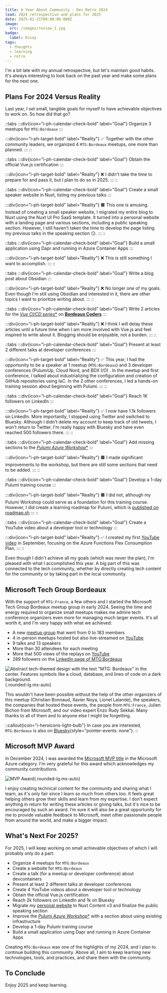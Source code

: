 ```yaml
---
title: A Year About Community - Dev Retro 2024
lead: 2024 retrospective and plans for 2025
date: 2025-01-21T00:00:00.000Z
image:
  src: /images/review_1.jpg
badge:
  label: Essay
tags:
  - thoughts
  - learning
  - retro
---
```


I'm a bit late with my annual retrospective, but let's maintain good habits. It's always interesting to look back on the past year and make some plans for the next one.

## Plans For 2024 Versus Reality

Last year, I set small, tangible goals for myself to have achievable objectives to work on. So how did that go?

::tabs
  :::div{icon="i-ph-calendar-check-bold" label="Goal"}
  Organize 3 meetups for `MTG:Bordeaux`
  :::

  :::div{icon="i-ph-target-bold" label="Reality"}
  ✅ Together with the other community leaders, we organized 4 `MTG:Bordeaux` meetups, one more than planned.
  :::
::

::tabs
  :::div{icon="i-ph-calendar-check-bold" label="Goal"}
  Obtain the official Vue.js certification
  :::

  :::div{icon="i-ph-target-bold" label="Reality"}
  ❌ I didn't take the time to prepare for and pass it, but I plan to do so in 2025.
  :::
::

::tabs
  :::div{icon="i-ph-calendar-check-bold" label="Goal"}
  Create a small speaker website in Nuxt, listing my previous talks
  :::

  :::div{icon="i-ph-target-bold" label="Reality"}
  🟧 This one is amusing. Instead of creating a small speaker website, I migrated my entire blog to Nuxt using the Nuxt UI Pro SaaS template. It turned into a personal website with a landing page and various sections, including a public speaking section. However, I still haven't taken the time to develop the page listing my previous talks in the speaking section 😏.
  :::
::

::tabs
  :::div{icon="i-ph-calendar-check-bold" label="Goal"}
  Build a small application using Dapr and running in Azure Container Apps
  :::

  :::div{icon="i-ph-target-bold" label="Reality"}
  ❌ This is still something I want to accomplish.
  :::
::

::tabs
  :::div{icon="i-ph-calendar-check-bold" label="Goal"}
  Write a blog post about Obsidian
  :::

  :::div{icon="i-ph-target-bold" label="Reality"}
  ❌ No longer one of my goals. Even though I'm still using Obsidian and interested in it, there are other topics I want to prioritize writing about.
  :::
::

::tabs
  :::div{icon="i-ph-calendar-check-bold" label="Goal"}
  Write 2 articles for the [*Vue CI/CD series*\*](https://bordeauxcoders.com/series/vuejs-cicd) on [**Bordeaux Coders**](https://bordeauxcoders.com/)
  :::

  :::div{icon="i-ph-target-bold" label="Reality"}
  ❌ I think I will delay these articles until a future time when I am more involved with Vue.js and feel inspired to write about it. Blogging should be enjoyable, not a burden.
  :::
::

::tabs
  :::div{icon="i-ph-calendar-check-bold" label="Goal"}
  Present at least 2 different talks at developer conferences
  :::

  :::div{icon="i-ph-target-bold" label="Reality"}
  ✅ This year, I had the opportunity to be a speaker at 1 meetup (`MTG:Bordeaux`) and 3 developer conferences (PulumiUp, Cloud Nord, and BDX I/O) . In the meetup and first conference, I talked about industrializing the configuration and creation of GitHub repositories using IaC. In the 2 other conferences, I led a hands-on training session about beginning with Pulumi.
  :::
::

::tabs
  :::div{icon="i-ph-calendar-check-bold" label="Goal"}
  Reach 1K followers on LinkedIn
  :::

  :::div{icon="i-ph-target-bold" label="Reality"}
  ✅ I now have 1.1k followers on LinkedIn. More importantly, I stopped using Twitter and switched to Bluesky. Although I didn't delete my account to keep track of old tweets, I won't return to Twitter. I'm really happy with Bluesky and have even reached 500 followers there.
  :::
::

::tabs
  :::div{icon="i-ph-calendar-check-bold" label="Goal"}
  Add missing sections to the [*Pulumi Azure Workshop*\*](https://github.com/TechWatching/pulumi-azure-workshop)
  :::

  :::div{icon="i-ph-target-bold" label="Reality"}
  🟧 I made significant improvements to the workshop, but there are still some sections that need to be added.
  :::
::

::tabs
  :::div{icon="i-ph-calendar-check-bold" label="Goal"}
  Develop a 1-day Pulumi training course
  :::

  :::div{icon="i-ph-target-bold" label="Reality"}
  🟧 I did not, although my Pulumi Workshop could serve as a foundation for this training course. However, I did create a learning roadmap for Pulumi, which is [published on roadmap.sh](https://roadmap.sh/r/pulumi-roadmap)
  :::
::

::tabs
  :::div{icon="i-ph-calendar-check-bold" label="Goal"}
  Create a YouTube video about a developer tool or technology
  :::

  :::div{icon="i-ph-target-bold" label="Reality"}
  ✅ I created my first [YouTube video](https://youtu.be/MmQqsVAONf0?si=1J6KMH-Q38PVvNAa) in September, focusing on the Azure Functions Flex Consumption Plan.
  :::
::

Even though I didn't achieve all my goals (which was never the plan), I'm pleased with what I accomplished this year. A big part of this was connected to the tech community, whether by directly creating tech content for the community or by taking part in the local community.

## Microsoft Tech Group Bordeaux

With the support of `MTG:France`, a few others and I started the Microsoft Tech Group Bordeaux meetup group in early 2024. Seeing the time and energy required to organize small meetups makes me admire tech conference organizers even more for managing much larger events. It's all worth it, and I'm very happy with what we achieved:

- A new [meetup group](https://www.meetup.com/mtg-bordeaux/) that went from 0 to 183 members
- 4 in-person meetups hosted but also live-streamed on [YouTube](https://youtube.com/playlist?list=PL5Kprdw8GhxdySCoOw9_l5QfqW5a5W69p\&si=JRKRNpGnOCtJ6vq0)
- 9 talks and 13 speakers
- More than 30 attendees for each meeting
- More that 500 views of the replays on [YouTube](https://youtube.com/playlist?list=PL5Kprdw8GhxdySCoOw9_l5QfqW5a5W69p\&si=JRKRNpGnOCtJ6vq0)
- 289 followers on the [LinkedIn page of MTG\:Bordeaux](https://www.linkedin.com/company/mtg-bordeaux)

![Abstract tech-themed design with the text "MTG: Bordeaux" in the center. Features symbols like a cloud, database, and lines of code on a dark background.](/posts/images/65.2024_retro_1.png){.rounded-lg.mx-auto}

This wouldn't have been possible without the help of the other organizers of this meetup (Christian Bonnaud, Xavier Noya, Lionel Lalande), the speakers, the companies that hosted these events, the people from `MTG:France`, Julien Bichon from Microsoft, and our video expert Enzo Rudy Sekkaï. Many thanks to all of them and to anyone else I might be forgetting.

::callout{icon="i-heroicons-light-bulb"}
In case you are interested, `MTG:Bordeaux` is also on [Bluesky](https://bsky.app/profile/mtgbordeaux.bsky.social){style="pointer-events: none"}.
::

## Microsoft MVP Award

In December 2024, I was awarded the [Microsoft MVP title](https://mvp.microsoft.com/fr-FR/mvp/profile/b6deecb6-7760-406e-84cb-8206f051f8e5) in the Microsoft Azure category. I'm very grateful for this award which acknowledges my community contributions.

![MVP Award](/posts/images/65.2024_retro_2.png){.rounded-lg.mx-auto}

I enjoy creating technical content for the community and sharing what I learn, as it's only fair since I learn so much from others too. It feels great helping others grow their skills and learn from my expertise. I don't expect anything in return for writing these articles or giving talks, but it's nice to be encouraged by such an award. I’m sure it will also be a great opportunity for me to provide valuable feedback to Microsoft, meet other passionate people from around the world, and make a bigger impact.

## What's Next For 2025?

For 2025, I will keep working on small achievable objectives of which I will probably only do a part:

- Organize 4 meetups for `MTG:Bordeaux`
- Create a website for `MTG:Bordeaux`
- Create a talk (for a meetup or developer conference) about devcontainers
- Present at least 2 different talks at developer conferences
- Create 4 YouTube videos about a developer tool or technology
- Obtain the official Vue.js certification
- Reach 2k followers on LinkedIn and 1k on Bluesky
- Migrate my [personal website](https://techwatching.dev/) to Nuxt Content v3 and finalize the public speaking section
- Improve the [*Pulumi Azure Workshop*\*](https://github.com/TechWatching/pulumi-azure-workshop) with a section about using existing infrastructure
- Develop a 1-day Pulumi training course
- Build a small application using Dapr and running in Azure Container Apps

Creating `MTG:Bordeaux` was one of the highlights of my 2024, and I plan to continue building this community. Above all, I aim to keep learning new technologies, tools, and practices, and share them with the community.

## To Conclude

Enjoy 2025 and keep learning.
